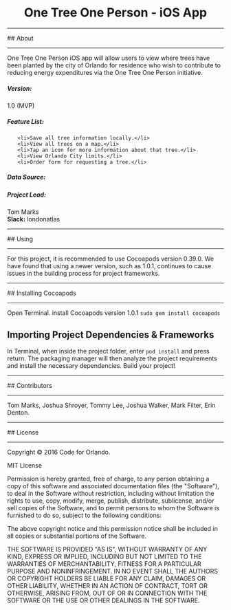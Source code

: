 # <center>One Tree One Person - iOS App</center>
<hr>
## About
<hr>
One Tree One Person iOS app will allow users to view where trees have been planted by the city of Orlando for residence who wish to contribute to reducing energy expenditures via the One Tree One Person initiative.

##### Version:
1.0 (MVP)

##### Feature List:
<ul>
    
    <li>Save all tree information locally.</li>
    <li>View all trees on a map.</li>
    <li>Tap an icon for more information about that tree.</li>
    <li>View Orlando City limits.</li>
    <li>Order form for requesting a tree.</li>

</ul>

##### Data Source: </b>

##### Project Lead:
Tom Marks<br>
<b>Slack:</b> londonatlas

<hr>
## Using
<hr>
For this project, it is recommended to use Cocoapods version 0.39.0.  We have found that using a newer version, such as 1.0.1, continues to cause issues in the building process for project frameworks.

<hr>
## Installing Cocoapods
<hr>

Open Terminal.
install Cocoapods version 1.0.1
`sudo gem install cocoapods`

## Importing Project Dependencies & Frameworks

In Terminal, when inside the project folder, enter `pod install` and press return.  The packaging manager will then analyze the project requirements and install the necessary dependencies.  Build your project!

<hr>
## Contributors
<hr>
Tom Marks, Joshua Shroyer, Tommy Lee, Joshua Walker, Mark Filter, Erin Denton.

<hr>
## License
<hr>
Copyright © 2016 Code for Orlando.

MIT License

Permission is hereby granted, free of charge, to any person obtaining a copy
of this software and associated documentation files (the "Software"), to deal
in the Software without restriction, including without limitation the rights
to use, copy, modify, merge, publish, distribute, sublicense, and/or sell
copies of the Software, and to permit persons to whom the Software is
furnished to do so, subject to the following conditions:

The above copyright notice and this permission notice shall be included in all
copies or substantial portions of the Software.

THE SOFTWARE IS PROVIDED "AS IS", WITHOUT WARRANTY OF ANY KIND, EXPRESS OR
IMPLIED, INCLUDING BUT NOT LIMITED TO THE WARRANTIES OF MERCHANTABILITY,
FITNESS FOR A PARTICULAR PURPOSE AND NONINFRINGEMENT. IN NO EVENT SHALL THE
AUTHORS OR COPYRIGHT HOLDERS BE LIABLE FOR ANY CLAIM, DAMAGES OR OTHER
LIABILITY, WHETHER IN AN ACTION OF CONTRACT, TORT OR OTHERWISE, ARISING FROM,
OUT OF OR IN CONNECTION WITH THE SOFTWARE OR THE USE OR OTHER DEALINGS IN THE
SOFTWARE.
